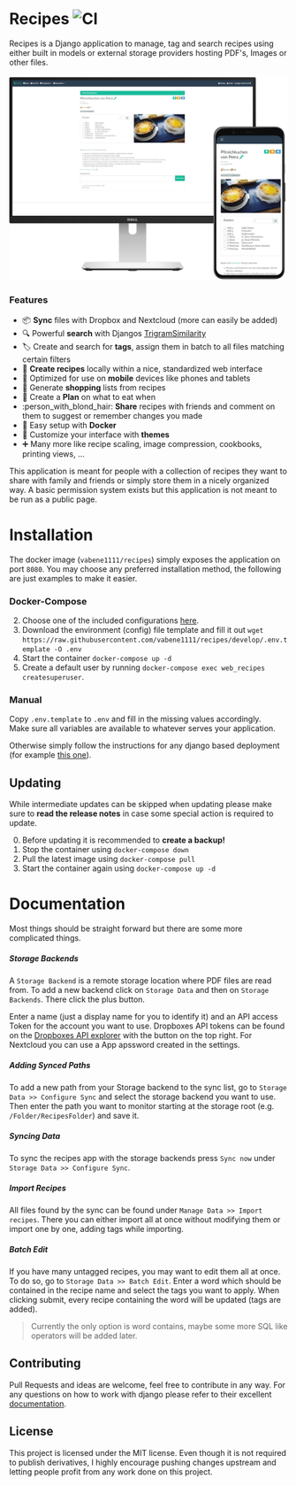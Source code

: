 # Recipes ![CI](https://github.com/vabene1111/recipes/workflows/Continous%20Integration/badge.svg?branch=develop)
Recipes is a Django application to manage, tag and search recipes using either built in models or external storage providers hosting PDF's, Images or other files.

![Preview](docs/preview.png)

### Features

- :package: **Sync** files with Dropbox and Nextcloud (more can easily be added)
- :mag: Powerful **search** with Djangos [TrigramSimilarity](https://docs.djangoproject.com/en/3.0/ref/contrib/postgres/search/#trigram-similarity)
- :label: Create and search for **tags**, assign them in batch to all files matching certain filters
- :page_facing_up: **Create recipes** locally within a nice, standardized web interface 
- :iphone: Optimized for use on **mobile** devices like phones and tablets
- :shopping_cart: Generate **shopping** lists from recipes
- :calendar: Create a **Plan** on what to eat when
- :person_with_blond_hair: **Share** recipes with friends and comment on them to suggest or remember changes you made
- :whale: Easy setup with **Docker**
- :art: Customize your interface with **themes**
- :heavy_plus_sign: Many more like recipe scaling, image compression, cookbooks, printing views, ...

This application is meant for people with a collection of recipes they want to share with family and friends or simply store them in a nicely organized way. A basic permission system exists but this application is not meant to be run as a public page.

# Installation

The docker image (`vabene1111/recipes`) simply exposes the application on port `8080`. You may choose any preferred installation method, the following are just examples to make it easier.

### Docker-Compose

2. Choose one of the included configurations [here](docs/docker).
2. Download the environment (config) file template and fill it out `wget https://raw.githubusercontent.com/vabene1111/recipes/develop/.env.template -O .env `
3. Start the container `docker-compose up -d`
4. Create a default user by running `docker-compose exec web_recipes createsuperuser`. 

### Manual
Copy `.env.template` to `.env` and fill in the missing values accordingly.  
Make sure all variables are available to whatever serves your application.

Otherwise simply follow the instructions for any django based deployment
(for example [this one](http://uwsgi-docs.readthedocs.io/en/latest/tutorials/Django_and_nginx.html)).

## Updating

While intermediate updates can be skipped when updating please make sure to **read the release notes** in case some special action is required to update.

0. Before updating it is recommended to **create a backup!**
1. Stop the container using `docker-compose down`
2. Pull the latest image using `docker-compose pull`
3. Start the container again using `docker-compose up -d`

# Documentation

Most things should be straight forward but there are some more complicated things.
##### Storage Backends
A `Storage Backend` is a remote storage location where PDF files are read from. To add a new backend click on `Storage Data` and then on `Storage Backends`. There click the plus button.

Enter a name (just a display name for you to identify it) and an API access Token for the account you want to use.
Dropboxes API tokens can be found on the [Dropboxes API explorer](https://dropbox.github.io/dropbox-api-v2-explorer/#auth_token/from_oauth1)
with the button on the top right. For Nextcloud you can use a App apssword created in the settings.

##### Adding Synced Paths
To add a new path from your Storage backend to the sync list, go to `Storage Data >> Configure Sync` and select the storage backend you want to use.
Then enter the path you want to monitor starting at the storage root (e.g. `/Folder/RecipesFolder`) and save it.

##### Syncing Data
To sync the recipes app with the storage backends press `Sync now` under `Storage Data >> Configure Sync`.
##### Import Recipes
All files found by the sync can be found under `Manage Data >> Import recipes`. There you can either import all at once without modifying them or import one by one, adding tags while importing.
##### Batch Edit
If you have many untagged recipes, you may want to edit them all at once. To do so, go to
`Storage Data >> Batch Edit`. Enter a word which should be contained in the recipe name and select the tags you want to apply.
When clicking submit, every recipe containing the word will be updated (tags are added).

> Currently the only option is word contains, maybe some more SQL like operators will be added later.

## Contributing
Pull Requests and ideas are welcome, feel free to contribute in any way.
For any questions on how to work with django please refer to their excellent [documentation](https://www.djangoproject.com/start/).

## License
This project is licensed under the MIT license. Even though it is not required to publish derivatives, I highly encourage pushing changes upstream and letting people profit from any work done on this project.
